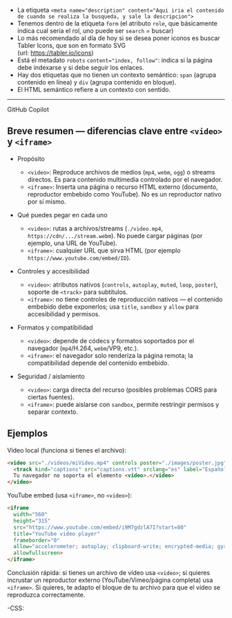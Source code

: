 - La etiqueta `<meta name="description" content="Aqui iria el contenido de cuando se realiza la busqueda, y sale la descripcion">`
- Tenemos dentro de la etiqueta `form` (el atributo `role`, que básicamente indica cual seria el rol, uno puede ser `search` = buscar)
- Lo más recomendado al día de hoy si se desea poner iconos es buscar Tabler Icons, que son en formato SVG  
  (url: https://tabler.io/icons)
- Está el metadato `robots` `content="index, follow"`: indica si la página debe indexarse y si debe seguir los enlaces.
- Hay dos etiquetas que no tienen un contexto semántico: `span` (agrupa contenido en línea) y `div` (agrupa contenido en bloque).
- El HTML semántico refiere a un contexto con sentido.

---

GitHub Copilot

## Breve resumen — diferencias clave entre `<video>` y `<iframe>`

- Propósito

  - `<video>`: Reproduce archivos de medios (`mp4`, `webm`, `ogg`) o streams directos. Es para contenido multimedia controlado por el navegador.
  - `<iframe>`: Inserta una página o recurso HTML externo (documento, reproductor embebido como YouTube). No es un reproductor nativo por sí mismo.

- Qué puedes pegar en cada uno

  - `<video>`: rutas a archivos/streams (`./video.mp4`, `https://cdn/.../stream.webm`). No puede cargar páginas (por ejemplo, una URL de YouTube).
  - `<iframe>`: cualquier URL que sirva HTML (por ejemplo `https://www.youtube.com/embed/ID`).

- Controles y accesibilidad

  - `<video>`: atributos nativos (`controls`, `autoplay`, `muted`, `loop`, `poster`), soporte de `<track>` para subtítulos.
  - `<iframe>`: no tiene controles de reproducción nativos — el contenido embebido debe exponerlos; usa `title`, `sandbox` y `allow` para accesibilidad y permisos.

- Formatos y compatibilidad

  - `<video>`: depende de códecs y formatos soportados por el navegador (`mp4`/H.264, `webm`/VP9, etc.).
  - `<iframe>`: el navegador solo renderiza la página remota; la compatibilidad depende del contenido embebido.

- Seguridad / aislamiento
  - `<video>`: carga directa del recurso (posibles problemas CORS para ciertas fuentes).
  - `<iframe>`: puede aislarse con `sandbox`, permite restringir permisos y separar contexto.

## Ejemplos

Video local (funciona si tienes el archivo):

```html
<video src="./videos/miVideo.mp4" controls poster="./images/poster.jpg">
  <track kind="captions" src="captions.vtt" srclang="es" label="Español" />
  Tu navegador no soporta el elemento <video>.</video>
</video>
```

YouTube embed (usa `<iframe>`, no `<video>`):

```html
<iframe
  width="560"
  height="315"
  src="https://www.youtube.com/embed/i9M7gdzlA7I?start=80"
  title="YouTube video player"
  frameborder="0"
  allow="accelerometer; autoplay; clipboard-write; encrypted-media; gyroscope; picture-in-picture"
  allowfullscreen>
</iframe>
```

Conclusión rápida: si tienes un archivo de vídeo usa `<video>`; si quieres incrustar un reproductor externo (YouTube/Vimeo/página completa) usa `<iframe>`. Si quieres, te adapto el bloque de tu archivo para que el vídeo se reproduzca correctamente.

-CSS:

